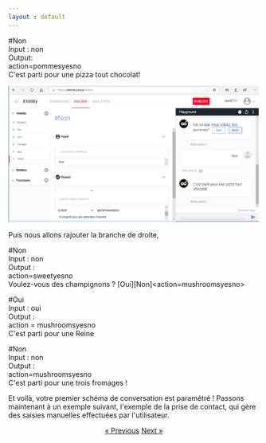 ```yaml
---
layout : default
---
```

#Non <br>
Input : non <br>
Output: <br>
action=pommesyesno<br>
C'est parti pour une pizza tout chocolat!<br>

 ![image](assets/images/Tout-chocolat.png)


Puis nous allons rajouter la branche de droite, 

#Non<br>
Input : non<br>
Output : <br>
action=sweetyesno<br>
Voulez-vous des champignons ?
[Oui][Non]<action=mushroomsyesno>

#Oui<br>
Input : oui<br>
Output :<br>
action = mushroomsyesno<br>
C'est parti pour une Reine

#Non<br>
Input : non<br>
Output :<br>
action=mushroomsyesno<br>
C'est parti pour une trois fromages !



Et voilà,  votre premier schéma de conversation est paramétré ! Passons maintenant à un exemple suivant, l'exemple de la prise de contact, qui gère des saisies manuelles effectuées par l'utilisateur.








<div style = "text-align:center" markdown="1">
<a href="En-francais5.html" class="previous">&laquo; Previous</a>
<a href="En-francais7.html" class="next">Next &raquo;</a>
</div>

